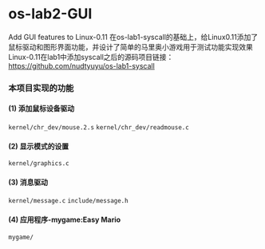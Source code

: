 # os-lab2-GUI
Add GUI features to Linux-0.11
在os-lab1-syscall的基础上，给Linux0.11添加了鼠标驱动和图形界面功能，并设计了简单的马里奥小游戏用于测试功能实现效果
Linux-0.11在lab1中添加syscall之后的源码项目链接：<https://github.com/nudtyuyu/os-lab1-syscall>

### 本项目实现的功能
####  (1) 添加鼠标设备驱动
`kernel/chr_dev/mouse.2.s`
`kernel/chr_dev/readmouse.c`
####  (2) 显示模式的设置
`kernel/graphics.c`
####  (3) 消息驱动
`kernel/message.c`
`include/message.h`
####  (4) 应用程序-mygame:Easy Mario
`mygame/`

